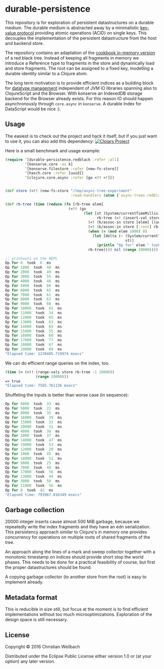 # durable-persistence

This repository is for exploration of persistent datastructures on a durable
medium. The durable medium is abstracted away by a minimalistic
[key-value protocol](https://github.com/replikativ/konserve) providing atomic
operations (ACID) on single keys. This decouples the implementation of the
persistent datastructure from the host and backend store.

The repository contains an adaptation of the
[cookbook in-memory version](https://github.com/clojure-cookbook/clojure-cookbook/blob/master/02_composite-data/2-27_and_2-28_custom-data-structures/2-27_red-black-trees-part-i.asciidoc)
of a red black tree. Instead of keeping all fragments in memory we introduce a
Reference type to fragments in the store and dynamically load and store
fragments. The root can be assigned to a fixed key, modelling a durable identity
similar to a Clojure atom.

The long term motivation is to provide efficient indices as a building block for
[datatype management](https://github.com/replikativ/replikativ) independent of
JVM IO libraries spanning also to ClojureScript and the Browser. With konserve
an IndexedDB storage backend for the Browser already exists. For this reason IO
should happen asynchronously through `core.async` in `konserve`. A durable Index
for DataScript would be nice :).

## Usage

The easiest is to check out the project and hack it itself, but if you just want
to use it, you can also add this dependency:
[![Clojars Project](http://clojars.org/io.replikativ/durable-persistence/latest-version.svg)](http://clojars.org/io.replikativ/durable-persistence)



Here is a small benchmark and usage example:

~~~clojure
(require '[durable-persistence.redblack :refer :all]
         '[konserve.core :as k]
         '[konserve.filestore :refer [new-fs-store]]
         '[hasch.core :refer [uuid]]
         '[clojure.core.async :refer [go <!! <!]])


(def store (<!! (new-fs-store "/tmp/async-tree-experiment"
                              :read-handlers (atom {'async-trees.redblack.Ref map->Ref}))))

(def rb-tree (time (reduce (fn [rb-tree elem]
                             (<!! (go
                                    (let [st (System/currentTimeMillis)
                                          rb-tree (<! (insert-val store rb-tree elem))]
                                      (<! (k/assoc-in store [elem] [(uuid) [(uuid)]])) ;; add some data fragment
                                      (<! (k/assoc-in store [:root] rb-tree))
                                      (when (= (mod elem 1000) 0)
                                        (let [delta (- (System/currentTimeMillis)
                                                       st)]
                                          (println "Op for" elem " took " delta " ms")))
                                      rb-tree)))) nil (range 20000))))

;; printouts on the REPL
Op for 0  took  6  ms
Op for 1000  took  48  ms
Op for 2000  took  49  ms
Op for 3000  took  55  ms
Op for 4000  took  48  ms
Op for 5000  took  60  ms
Op for 6000  took  65  ms
Op for 7000  took  61  ms
Op for 8000  took  63  ms
Op for 9000  took  66  ms
Op for 10000  took  62  ms
Op for 11000  took  34  ms
Op for 12000  took  65  ms
Op for 13000  took  63  ms
Op for 14000  took  65  ms
Op for 15000  took  55  ms
Op for 16000  took  60  ms
Op for 17000  took  77  ms
Op for 18000  took  67  ms
Op for 19000  took  69  ms
"Elapsed time: 1239405.719974 msecs"
~~~

We can do efficient range queries on the index, too.

~~~clojure
(time (= (<!! (range-vals store rb-tree -1 20000))
              (range 20000)))
=> true
"Elapsed time: 7565.761136 msecs"
~~~

Shuffeling the inputs is better than worse case (in sequence):
~~~clojure
Op for 6000  took  33  ms
Op for 5000  took  22  ms
Op for 8000  took  35  ms
Op for 16000  took  39  ms
Op for 15000  took  33  ms
Op for 10000  took  31  ms
Op for 4000  took  38  ms
Op for 2000  took  37  ms
Op for 14000  took  47  ms
Op for 19000  took  53  ms
Op for 12000  took  29  ms
Op for 1000  took  45  ms
Op for 18000  took  51  ms
Op for 9000  took  25  ms
Op for 7000  took  48  ms
Op for 17000  took  56  ms
Op for 13000  took  44  ms
Op for 3000  took  50  ms
Op for 11000  took  56  ms
Op for 0  took  42  ms
"Elapsed time: 793967.016349 msecs"
~~~

## Garbage collection

20000 integer inserts cause almost 500 MiB garbage, because we repeatedly write
the index fragments and they have an edn serialization. This persistency
approach similar to Clojure's in memory one provides concurrency for operations
on multiple roots of shared fragments of the tree.

An approach along the lines of a mark and sweep collector together with a
monotonic timestamp on indices should provide short stop the world phases. This
needs to be done for a practical feasibility of course, but first the proper
datastructures should be found.

A copying garbage collector (to another store from the root) is easy to
implement already.

## Metadata format

This is reducible in size still, but focus at the moment is to find efficient
implementations without too much microoptimizations. Exploration of the design
space is still necessary.

## License

Copyright © 2016 Christian Weilbach

Distributed under the Eclipse Public License either version 1.0 or (at
your option) any later version.

